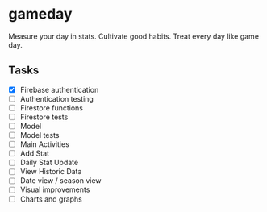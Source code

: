 # gameday
Measure your day in stats. Cultivate good habits. Treat every day like game day.

## Tasks
- [x] Firebase authentication
- [ ] Authentication testing
- [ ] Firestore functions
- [ ] Firestore tests
- [ ] Model
- [ ] Model tests
- [ ] Main Activities
- [ ] Add Stat
- [ ] Daily Stat Update
- [ ] View Historic Data
- [ ] Date view / season view
- [ ] Visual improvements
- [ ] Charts and graphs
